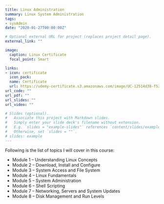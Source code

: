 ```yaml
---
title: Linux Administration
summary: Linux System Administration
tags:
- sysAdmin
date: "2020-01-27T00:00:00Z"

# Optional external URL for project (replaces project detail page).
external_link: ""

image:
  caption: Linux Certificate
  focal_point: Smart

links:
- icon: certificate
  icon_pack: 
  name: Certificate
  url: https://udemy-certificate.s3.amazonaws.com/image/UC-12514d38-f523-4587-983f-f155dd909378.jpg
url_code: ""
url_pdf: ""
url_slides: ""
url_video: ""

# Slides (optional).
#   Associate this project with Markdown slides.
#   Simply enter your slide deck's filename without extension.
#   E.g. `slides = "example-slides"` references `content/slides/example-slides.md`.
#   Otherwise, set `slides = ""`.
# slides: example
---
```

Following is the list of topics I will cover in this course:

   * Module 1 – Understanding Linux Concepts
   * Module 2 – Download, Install and Configure   
   * Module 3 – System Access and File System   
   * Module 4 – Linux Fundamentals  
   * Module 5 – System Administration  
   * Module 6 – Shell Scripting 
   * Module 7 – Networking, Servers and System Updates  
   * Module 8 – Disk Management and Run Levels